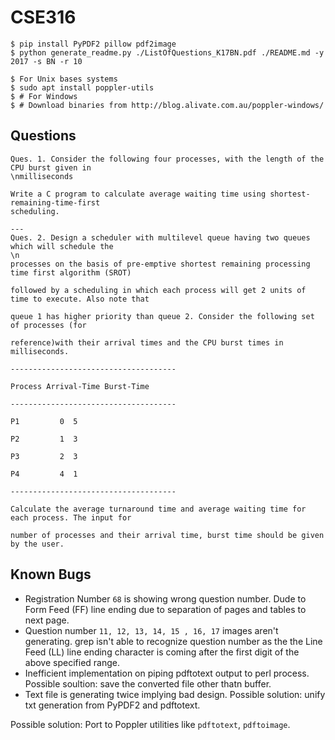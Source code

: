 # CSE316

```shell
$ pip install PyPDF2 pillow pdf2image
$ python generate_readme.py ./ListOfQuestions_K17BN.pdf ./README.md -y 2017 -s BN -r 10
```
```shell
$ For Unix bases systems
$ sudo apt install poppler-utils
$ # For Windows
$ # Download binaries from http://blog.alivate.com.au/poppler-windows/
```

## Questions
```
Ques. 1. Consider the following four processes, with the length of the CPU burst given in
\nmilliseconds

Write a C program to calculate average waiting time using shortest-remaining-time-first
scheduling.

---
Ques. 2. Design a scheduler with multilevel queue having two queues which will schedule the
\n
processes on the basis of pre-emptive shortest remaining processing time first algorithm (SROT)

followed by a scheduling in which each process will get 2 units of time to execute. Also note that

queue 1 has higher priority than queue 2. Consider the following set of processes (for

reference)with their arrival times and the CPU burst times in milliseconds.

-------------------------------------

Process Arrival-Time Burst-Time

-------------------------------------

P1         0  5

P2         1  3

P3         2  3

P4         4  1

-------------------------------------

Calculate the average turnaround time and average waiting time for each process. The input for

number of processes and their arrival time, burst time should be given by the user.

```
## Known Bugs
- Registration Number `68` is showing wrong question number. Dude to Form Feed (FF) line ending due to separation of pages and tables to next page.
- Question number `11, 12, 13, 14, 15 , 16, 17` images aren't generating. grep isn't able to recognize question number as the the Line Feed (LL) line ending character is coming after the first digit of the above specified range.
- Inefficient implementation on piping pdftotext output to perl process. Possible soultion: save the converted file other thatn buffer.
- Text file is generating twice implying bad design. Possible solution: unify txt generation from PyPDF2 and pdftotext.

Possible solution: Port to Poppler utilities like `pdftotext`, `pdftoimage`.